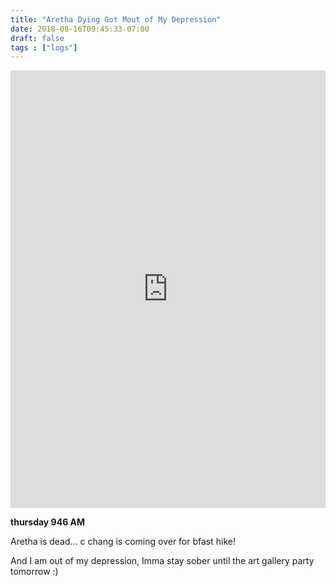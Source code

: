 ```yaml
---
title: "Aretha Dying Got Mout of My Depression"
date: 2018-08-16T09:45:33-07:00
draft: false
tags : ["logs"]
---
```

<iframe width="100%" height="700" scrolling="no" frameborder="no" allow="autoplay" src="https://w.soundcloud.com/player/?url=https%3A//api.soundcloud.com/tracks/503374509%3Fsecret_token%3Ds-xtYIC&color=%23222222&auto_play=false&hide_related=false&show_comments=true&show_user=true&show_reposts=false&show_teaser=true&visual=true"></iframe>

**thursday 946 AM**

Aretha is dead... c chang is coming over for bfast hike!

And I am out of my depression, Imma stay sober until the art gallery party tomorrow :)
